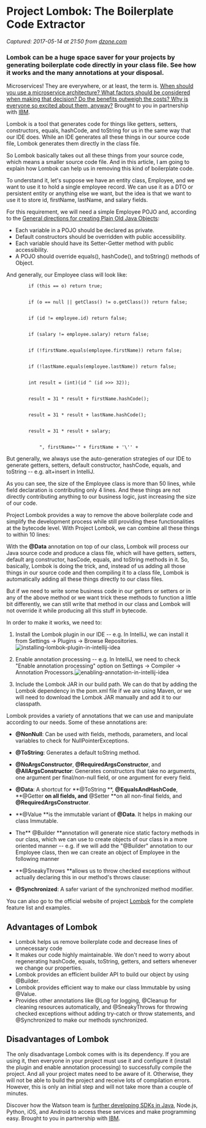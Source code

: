 # Project Lombok: The Boilerplate Code Extractor

_Captured: 2017-05-14 at 21:50 from [dzone.com](https://dzone.com/articles/project-lombok-the-boilerplate-code-extractor-1?edition=298100&utm_source=Daily%20Digest&utm_medium=email&utm_campaign=dd%202017-05-14)_

### Lombok can be a huge space saver for your projects by generating boilerplate code directly in your class file. See how it works and the many annotations at your disposal.

Microservices! They are everywhere, or at least, the term is. [When should you use a microservice architecture? What factors should be considered when making that decision? Do the benefits outweigh the costs? Why is everyone so excited about them, anyway?](https://dzone.com/go?i=180128&u=https%3A%2F%2Fbs.serving-sys.com%2Fserving%2FadServer.bs%3Fcn%3Dtrd%26mc%3Dclick%26pli%3D20943538%26PluID%3D0%26ord%3D%255Btimestamp%255D) Brought to you in partnership with [IBM](https://dzone.com/go?i=180128&u=https%3A%2F%2Fbs.serving-sys.com%2Fserving%2FadServer.bs%3Fcn%3Dtrd%26mc%3Dclick%26pli%3D20943538%26PluID%3D0%26ord%3D%255Btimestamp%255D).

Lombok is a tool that generates code for things like getters, setters, constructors, equals, hashCode, and toString for us in the same way that our IDE does. While an IDE generates all these things in our source code file, Lombok generates them directly in the class file.

So Lombok basically takes out all these things from your source code, which means a smaller source code file. And in this article, I am going to explain how Lombok can help us in removing this kind of boilerplate code.

To understand it, let's suppose we have an entity class, Employee, and we want to use it to hold a single employee record. We can use it as a DTO or persistent entity or anything else we want, but the idea is that we want to use it to store id, firstName, lastName, and salary fields.

For this requirement, we will need a simple Employee POJO and, according to the [General directions for creating Plain Old Java Objects](https://programmingmitra.blogspot.in/2016/05/plain-old-java-object-pojo-explained.html):

  * Each variable in a POJO should be declared as private.
  * Default constructors should be overridden with public accessibility.
  * Each variable should have its Setter-Getter method with public accessibility.
  * A POJO should override equals(), hashCode(), and toString() methods of Object.

And generally, our Employee class will look like:
    
    
            if (this == o) return true;
    
    
            if (o == null || getClass() != o.getClass()) return false;
    
    
            if (id != employee.id) return false;
    
    
            if (salary != employee.salary) return false;
    
    
            if (!firstName.equals(employee.firstName)) return false;
    
    
            if (!lastName.equals(employee.lastName)) return false;
    
    
            int result = (int)(id ^ (id >>> 32));
    
    
            result = 31 * result + firstName.hashCode();
    
    
            result = 31 * result + lastName.hashCode();
    
    
            result = 31 * result + salary;
    
    
                ", firstName='" + firstName + '\'' +

But generally, we always use the auto-generation strategies of our IDE to generate getters, setters, default constructor, hashCode, equals, and toString -- e.g. alt+insert in IntelliJ.

As you can see, the size of the Employee class is more than 50 lines, while field declaration is contributing only 4 lines. And these things are not directly contributing anything to our business logic, just increasing the size of our code.

Project Lombok provides a way to remove the above boilerplate code and simplify the development process while still providing these functionalities at the bytecode level. With Project Lombok, we can combine all these things to within 10 lines:

With the **@Data** annotation on top of our class, Lombok will process our Java source code and produce a class file, which will have getters, setters, default arg constructor, hasCode, equals, and toString methods in it. So, basically, Lombok is doing the trick, and, instead of us adding all those things in our source code and then compiling it to a class file, Lombok is automatically adding all these things directly to our class files.

But if we need to write some business code in our getters or setters or in any of the above method or we want trick these methods to function a little bit differently, we can still write that method in our class and Lombok will not override it while producing all this stuff in bytecode.

In order to make it works, we need to:

  1. Install the Lombok plugin in our IDE -- e.g. In IntelliJ, we can install it from Settings -> Plugins -> Browse Repositories.![installing-lombok-plugin-in-intellij-idea](https://2.bp.blogspot.com/-Eu7FIdTR1L0/WIxXrOWXzoI/AAAAAAAAKdA/J4I7vFyq-D8NfVYPXYAFEKcYHRpTMvOIgCK4B/s640/lombok%2B2.png)

  2. Enable annotation processing -- e.g. In IntelliJ, we need to check "Enable annotation processing" option on Settings -> Compiler -> Annotation Processors.![enabling-annotation-in-intellij-idea](https://3.bp.blogspot.com/-LeYWZoVWk8A/WIxYAMH48hI/AAAAAAAAKdI/LGGpP8j-VW0oZUH53EMlwbWP-aKyOER0wCK4B/s640/lombok%2B3.png)

  3. Include the Lombok JAR in our build path. We can do that by adding the Lombok dependency in the pom.xml file if we are using Maven, or we will need to download the Lombok JAR manually and add it to our classpath.  


Lombok provides a variety of annotations that we can use and manipulate according to our needs. Some of these annotations are:

  * **@NonNull**: Can be used with fields, methods, parameters, and local variables to check for NullPointerExceptions.
  * **@ToString**: Generates a default toString method.
  * **@NoArgsConstructor**, **@RequiredArgsConstructor**, and **@AllArgsConstructor**: Generates constructors that take no arguments, one argument per final/non-null field, or one argument for every field. 
  * **@Data**: A shortcut for **@ToString **, **@EqualsAndHashCode**, **@Getter **on all fields, and** @Setter **on all non-final fields, and **@RequiredArgsConstructor**. 
  * **@Value **is the immutable variant of **@Data**. It helps in making our class Immutable. 
  * The** @Builder **annotation will generate nice static factory methods in our class, which we can use to create objects of our class in a more oriented manner -- e.g. if we will add the "@Builder" annotation to our Employee class, then we can create an object of Employee in the following manner   

  * **@SneakyThrows **allows us to throw checked exceptions without actually declaring this in our method's throws clause:  

  * **@Synchronized**: A safer variant of the synchronized method modifier. 

You can also go to the official website of project [Lombok](https://projectlombok.org/features/index.html) for the complete feature list and examples.

## Advantages of Lombok

  * Lombok helps us remove boilerplate code and decrease lines of unnecessary code
  * It makes our code highly maintainable. We don't need to worry about regenerating hashCode, equals, toString, getters, and setters whenever we change our properties.
  * Lombok provides an efficient builder API to build our object by using @Builder.
  * Lombok provides efficient way to make our class Immutable by using @Value.
  * Provides other annotations like @Log for logging, @Cleanup for cleaning resources automatically, and @SneakyThrows for throwing checked exceptions without adding try-catch or throw statements, and @Synchronized to make our methods synchronized.

## Disadvantages of Lombok

The only disadvantage Lombok comes with is its dependency. If you are using it, then everyone in your project must use it and configure it (install the plugin and enable annotation processing) to successfully compile the project. And all your project mates need to be aware of it. Otherwise, they will not be able to build the project and receive lots of compilation errors. However, this is only an initial step and will not take more than a couple of minutes.

Discover how the Watson team is [further developing SDKs in Java](https://dzone.com/go?i=180126&u=https%3A%2F%2Fbs.serving-sys.com%2Fserving%2FadServer.bs%3Fcn%3Dtrd%26mc%3Dclick%26pli%3D20943536%26PluID%3D0%26ord%3D%255Btimestamp%255D), Node.js, Python, iOS, and Android to access these services and make programming easy. Brought to you in partnership with [IBM](https://dzone.com/go?i=180126&u=https%3A%2F%2Fbs.serving-sys.com%2Fserving%2FadServer.bs%3Fcn%3Dtrd%26mc%3Dclick%26pli%3D20943536%26PluID%3D0%26ord%3D%255Btimestamp%255D).
